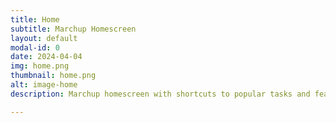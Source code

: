 ```yaml
---
title: Home
subtitle: Marchup Homescreen
layout: default
modal-id: 0
date: 2024-04-04
img: home.png
thumbnail: home.png
alt: image-home
description: Marchup homescreen with shortcuts to popular tasks and features

---
```

